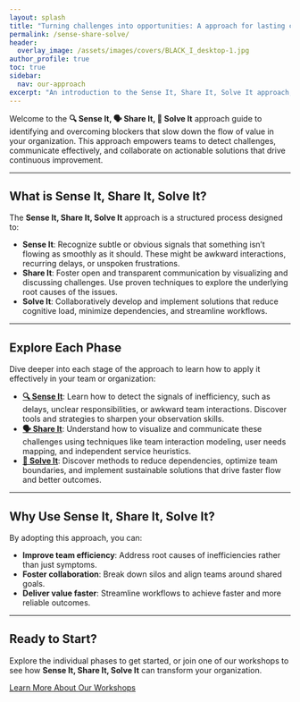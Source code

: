 ```yaml
---
layout: splash
title: "Turning challenges into opportunities: A approach for lasting change."
permalink: /sense-share-solve/
header: 
  overlay_image: /assets/images/covers/BLACK_I_desktop-1.jpg
author_profile: true
toc: true
sidebar:
  nav: our-approach
excerpt: "An introduction to the Sense It, Share It, Solve It approach, designed to help teams identify blockers, share challenges, and implement collaborative solutions for improved flow and efficiency."
---
```


Welcome to the **🔍 Sense It, 🗣 Share It, 🤝 Solve It** approach guide to identifying and overcoming blockers that slow down the flow of value in your organization. This approach empowers teams to detect challenges, communicate effectively, and collaborate on actionable solutions that drive continuous improvement.

---

## What is Sense It, Share It, Solve It?

The **Sense It, Share It, Solve It** approach is a structured process designed to:

- **Sense It**: Recognize subtle or obvious signals that something isn’t flowing as smoothly as it should. These might be awkward interactions, recurring delays, or unspoken frustrations.
- **Share It**: Foster open and transparent communication by visualizing and discussing challenges. Use proven techniques to explore the underlying root causes of the issues.
- **Solve It**: Collaboratively develop and implement solutions that reduce cognitive load, minimize dependencies, and streamline workflows.

---

## Explore Each Phase

Dive deeper into each stage of the approach to learn how to apply it effectively in your team or organization:

- [**🔍 Sense It**](/sense-share-solve/sense-it): Learn how to detect the signals of inefficiency, such as delays, unclear responsibilities, or awkward team interactions. Discover tools and strategies to sharpen your observation skills.
- [**🗣 Share It**](/sense-share-solve/share-it): Understand how to visualize and communicate these challenges using techniques like team interaction modeling, user needs mapping, and independent service heuristics.
- [**🤝 Solve It**](/sense-share-solve/solve-it): Discover methods to reduce dependencies, optimize team boundaries, and implement sustainable solutions that drive faster flow and better outcomes.

---

## Why Use Sense It, Share It, Solve It?

By adopting this approach, you can:

- **Improve team efficiency**: Address root causes of inefficiencies rather than just symptoms.
- **Foster collaboration**: Break down silos and align teams around shared goals.
- **Deliver value faster**: Streamline workflows to achieve faster and more reliable outcomes.

---

## Ready to Start?

Explore the individual phases to get started, or join one of our workshops to see how **Sense It, Share It, Solve It** can transform your organization.

[Learn More About Our Workshops](/workshops)
